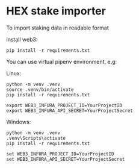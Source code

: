 # HEX stake importer
To import staking data in readable format


install web3:
```
pip install -r requirements.txt
```

You can use virtual pipenv environment, e.g:

Linux:
```
python -m venv .venv 
source .venv/bin/activate
pip install -r requirements.txt

export WEB3_INFURA_PROJECT_ID=YourProjectID
export WEB3_INFURA_API_SECRET=YourProjectSecret
```
Windows:
```
python -m venv .venv 
.venv\Scripts\activate
pip install -r requirements.txt

set WEB3_INFURA_PROJECT_ID=YourProjectID
set WEB3_INFURA_API_SECRET=YourProjectSecret
```

